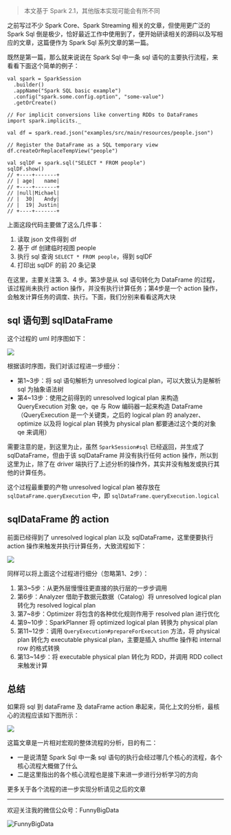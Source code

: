 > 本文基于 Spark 2.1，其他版本实现可能会有所不同

之前写过不少 Spark Core、Spark Streaming 相关的文章，但使用更广泛的 Spark Sql 倒是极少，恰好最近工作中使用到了，便开始研读相关的源码以及写相应的文章，这篇便作为 Spark Sql 系列文章的第一篇。

既然是第一篇，那么就来说说在 Spark Sql 中一条 sql 语句的主要执行流程，来看看下面这个简单的例子：

```
val spark = SparkSession
  .builder()
  .appName("Spark SQL basic example")
  .config("spark.some.config.option", "some-value")
  .getOrCreate()

// For implicit conversions like converting RDDs to DataFrames
import spark.implicits._

val df = spark.read.json("examples/src/main/resources/people.json")

// Register the DataFrame as a SQL temporary view
df.createOrReplaceTempView("people")

val sqlDF = spark.sql("SELECT * FROM people")
sqlDF.show()
// +----+-------+
// | age|   name|
// +----+-------+
// |null|Michael|
// |  30|   Andy|
// |  19| Justin|
// +----+-------+
```

上面这段代码主要做了这么几件事：

1. 读取 json 文件得到 df
2. 基于 df 创建临时视图 people
3. 执行 sql 查询 ```SELECT * FROM people```，得到 sqlDF
4. 打印出 sqlDF 的前 20 条记录

在这里，主要关注第 3、4 步。第3步是从 sql 语句转化为 DataFrame 的过程，该过程尚未执行 action 操作，并没有执行计算任务；第4步是一个 action 操作，会触发计算任务的调度、执行。下面，我们分别来看看这两大块

## sql 语句到 sqlDataFrame
这个过程的 uml 时序图如下：


![](http://upload-images.jianshu.io/upload_images/204749-7077714cd2be7f12.jpg?imageMogr2/auto-orient/strip%7CimageView2/2/w/1240)



根据该时序图，我们对该过程进一步细分：

* 第1~3步：将 sql 语句解析为 unresolved logical plan，可以大致认为是解析 sql 为抽象语法树
* 第4~13步：使用之前得到的 unresolved logical plan 来构造 QueryExecution 对象 qe，qe 与 Row 编码器一起来构造 DataFrame（QueryExecution 是一个关键类，之后的 logical plan 的 analyzer、optimize 以及将 logical plan 转换为 physical plan 都要通过这个类的对象 qe 来调用）

需要注意的是，到这里为止，虽然 ```SparkSession#sql``` 已经返回，并生成了 sqlDataFrame，但由于该 sqlDataFrame 并没有执行任何 action 操作，所以到这里为止，除了在 driver 端执行了上述分析的操作外，其实并没有触发或执行其他的计算任务。

这个过程最重要的产物 unresolved logical plan 被存放在 ```sqlDataFrame.queryExecution``` 中，即 ```sqlDataFrame.queryExecution.logical```

## sqlDataFrame 的 action
前面已经得到了 unresolved logical plan 以及 sqlDataFrame，这里便要执行 action 操作来触发并执行计算任务，大致流程如下：


![](http://upload-images.jianshu.io/upload_images/204749-ea822e91bcc4f173.jpg?imageMogr2/auto-orient/strip%7CimageView2/2/w/1240)



同样可以将上面这个过程进行细分（忽略第1、2步）：

1. 第3~5步：从更外层慢慢往更直接的执行层的一步步调用
2. 第6步：Analyzer 借助于数据元数据（Catalog）将 unresolved logical plan 转化为 resolved logical plan
3. 第7~8步：Optimizer 将包含的各种优化规则作用于 resolved plan 进行优化
4. 第9~10步：SparkPlanner 将 optimized logical plan 转换为 physical plan
5. 第11~12步：调用 ```QueryExecution#prepareForExecution``` 方法，将 physical plan 转化为 executable physical plan，主要是插入 shuffle 操作和 internal row 的格式转换
6. 第13~14步：将 executable physical plan 转化为 RDD，并调用 RDD collect 来触发计算

## 总结

如果将 sql 到 dataFrame 及 dataFrame action 串起来，简化上文的分析，最核心的流程应该如下图所示：

![](http://upload-images.jianshu.io/upload_images/204749-8a58b60c7bbcf443.jpg?imageMogr2/auto-orient/strip%7CimageView2/2/w/1240)


这篇文章是一片相对宏观的整体流程的分析，目的有二：

* 一是说清楚 Spark Sql 中一条 sql 语句的执行会经过哪几个核心的流程，各个核心流程大概做了什么
* 二是这里指出的各个核心流程也是接下来进一步进行分析学习的方向

更多关于各个流程的进一步实现分析请见之后的文章

---

欢迎关注我的微信公众号：FunnyBigData

![FunnyBigData](http://upload-images.jianshu.io/upload_images/204749-2f217e5d38fc1bcb.jpg?imageMogr2/auto-orient/strip%7CimageView2/2/w/1240)
